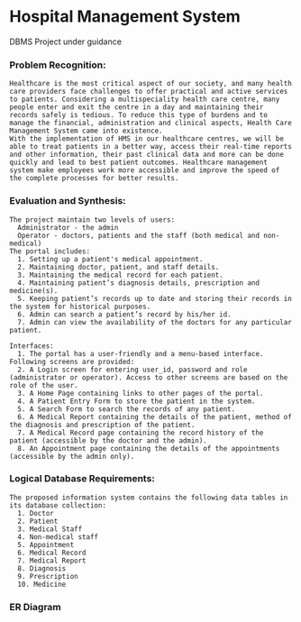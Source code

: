 # Hospital Management System

DBMS Project under guidance

### Problem Recognition:
    Healthcare is the most critical aspect of our society, and many health care providers face challenges to offer practical and active services to patients. Considering a multispeciality health care centre, many people enter and exit the centre in a day and maintaining their records safely is tedious. To reduce this type of burdens and to manage the financial, administration and clinical aspects, Health Care Management System came into existence.
    With the implementation of HMS in our healthcare centres, we will be able to treat patients in a better way, access their real-time reports and other information, their past clinical data and more can be done quickly and lead to best patient outcomes. Healthcare management system make employees work more accessible and improve the speed of the complete processes for better results.

### Evaluation and Synthesis:
    The project maintain two levels of users: 
      Administrator - the admin
      Operator - doctors, patients and the staff (both medical and non-medical)
    The portal includes:
      1. Setting up a patient's medical appointment.
      2. Maintaining doctor, patient, and staff details.
      3. Maintaining the medical record for each patient.
      4. Maintaining patient’s diagnosis details, prescription and medicine(s).
      5. Keeping patient’s records up to date and storing their records in the system for historical purposes.
      6. Admin can search a patient’s record by his/her id.
      7. Admin can view the availability of the doctors for any particular patient.

    Interfaces:
      1. The portal has a user-friendly and a menu-based interface. Following screens are provided: 
      2. A Login screen for entering user_id, password and role (administrator or operator). Access to other screens are based on the role of the user.
      3. A Home Page containing links to other pages of the portal.
      4. A Patient Entry Form to store the patient in the system.
      5. A Search Form to search the records of any patient.
      6. A Medical Report containing the details of the patient, method of the diagnosis and prescription of the patient.
      7. A Medical Record page containing the record history of the patient (accessible by the doctor and the admin).
      8. An Appointment page containing the details of the appointments (accessible by the admin only).

### Logical Database Requirements:
    The proposed information system contains the following data tables in its database collection:
      1. Doctor
      2. Patient
      3. Medical Staff
      4. Non-medical staff
      5. Appointment
      6. Medical Record
      7. Medical Report
      8. Diagnosis
      9. Prescription
      10. Medicine

### ER Diagram
    
